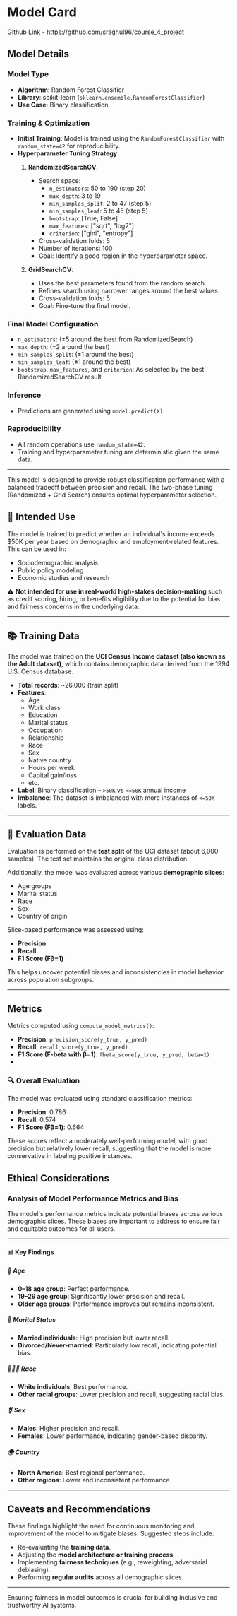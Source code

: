 # Model Card

Github Link - https://github.com/sraghul96/course_4_project

## Model Details
### Model Type
- **Algorithm**: Random Forest Classifier
- **Library**: scikit-learn (`sklearn.ensemble.RandomForestClassifier`)
- **Use Case**: Binary classification

### Training & Optimization
- **Initial Training**: Model is trained using the `RandomForestClassifier` with `random_state=42` for reproducibility.
- **Hyperparameter Tuning Strategy**:
  1. **RandomizedSearchCV**:
     - Search space:
       - `n_estimators`: 50 to 190 (step 20)
       - `max_depth`: 3 to 19
       - `min_samples_split`: 2 to 47 (step 5)
       - `min_samples_leaf`: 5 to 45 (step 5)
       - `bootstrap`: [True, False]
       - `max_features`: ["sqrt", "log2"]
       - `criterion`: ["gini", "entropy"]
     - Cross-validation folds: 5
     - Number of iterations: 100
     - Goal: Identify a good region in the hyperparameter space.
  
  2. **GridSearchCV**:
     - Uses the best parameters found from the random search.
     - Refines search using narrower ranges around the best values.
     - Cross-validation folds: 5
     - Goal: Fine-tune the final model.

### Final Model Configuration
- `n_estimators`: (±5 around the best from RandomizedSearch)
- `max_depth`: (±2 around the best)
- `min_samples_split`: (±1 around the best)
- `min_samples_leaf`: (±1 around the best)
- `bootstrap`, `max_features`, and `criterion`: As selected by the best RandomizedSearchCV result

### Inference
- Predictions are generated using `model.predict(X)`.

### Reproducibility
- All random operations use `random_state=42`.
- Training and hyperparameter tuning are deterministic given the same data.

---

This model is designed to provide robust classification performance with a balanced tradeoff between precision and recall. The two-phase tuning (Randomized + Grid Search) ensures optimal hyperparameter selection.

## 🎯 Intended Use

The model is trained to predict whether an individual's income exceeds \$50K per year based on demographic and employment-related features. This can be used in:

- Sociodemographic analysis
- Public policy modeling
- Economic studies and research

⚠️ **Not intended for use in real-world high-stakes decision-making** such as credit scoring, hiring, or benefits eligibility due to the potential for bias and fairness concerns in the underlying data.

---

## 📚 Training Data

The model was trained on the **UCI Census Income dataset (also known as the Adult dataset)**, which contains demographic data derived from the 1994 U.S. Census database.

- **Total records**: ~26,000 (train split)
- **Features**:
  - Age
  - Work class
  - Education
  - Marital status
  - Occupation
  - Relationship
  - Race
  - Sex
  - Native country
  - Hours per week
  - Capital gain/loss
  - etc.
- **Label**: Binary classification – `>50K` vs `<=50K` annual income
- **Imbalance**: The dataset is imbalanced with more instances of `<=50K` labels.

---

## 🧪 Evaluation Data

Evaluation is performed on the **test split** of the UCI dataset (about 6,000 samples). The test set maintains the original class distribution.

Additionally, the model was evaluated across various **demographic slices**:
- Age groups
- Marital status
- Race
- Sex
- Country of origin

Slice-based performance was assessed using:
- **Precision**
- **Recall**
- **F1 Score (Fβ=1)**

This helps uncover potential biases and inconsistencies in model behavior across population subgroups.

---

## Metrics
Metrics computed using `compute_model_metrics()`:
- **Precision**: `precision_score(y_true, y_pred)`
- **Recall**: `recall_score(y_true, y_pred)`
- **F1 Score (F-beta with β=1)**: `fbeta_score(y_true, y_pred, beta=1)`
- 
### 🔍 Overall Evaluation

The model was evaluated using standard classification metrics:  
- **Precision**: 0.786  
- **Recall**: 0.574  
- **F1 Score (Fβ=1)**: 0.664

These scores reflect a moderately well-performing model, with good precision but relatively lower recall, suggesting that the model is more conservative in labeling positive instances.

## Ethical Considerations
### Analysis of Model Performance Metrics and Bias

The model's performance metrics indicate potential biases across various demographic slices. These biases are important to address to ensure fair and equitable outcomes for all users.

---

#### 📊 Key Findings

##### 🧓 Age
- **0–18 age group**: Perfect performance.
- **19–29 age group**: Significantly lower precision and recall.
- **Older age groups**: Performance improves but remains inconsistent.

##### 💍 Marital Status
- **Married individuals**: High precision but lower recall.
- **Divorced/Never-married**: Particularly low recall, indicating potential bias.

##### 🧑‍🤝‍🧑 Race
- **White individuals**: Best performance.
- **Other racial groups**: Lower precision and recall, suggesting racial bias.

##### ⚧ Sex
- **Males**: Higher precision and recall.
- **Females**: Lower performance, indicating gender-based disparity.

##### 🌍 Country
- **North America**: Best regional performance.
- **Other regions**: Lower and inconsistent performance.

---

## Caveats and Recommendations
These findings highlight the need for continuous monitoring and improvement of the model to mitigate biases. Suggested steps include:

- Re-evaluating the **training data**.
- Adjusting the **model architecture or training process**.
- Implementing **fairness techniques** (e.g., reweighting, adversarial debiasing).
- Performing **regular audits** across all demographic slices.

---

Ensuring fairness in model outcomes is crucial for building inclusive and trustworthy AI systems.
